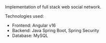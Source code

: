 Implementation of full stack web social network.

Technologies used:
  -  Frontend: Angular v16
  -  Backend: Java Spring Boot, Spring Security
  -  Database: MySQL

